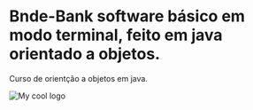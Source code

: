 # Bnde-Bank software básico em modo terminal, feito em java orientado a objetos.
Curso de orientção a objetos em java.

<img src="//home/anock/Imagens/Captura de tela de 2020-01-26 18-47-32.png" alt="My cool logo"/>

